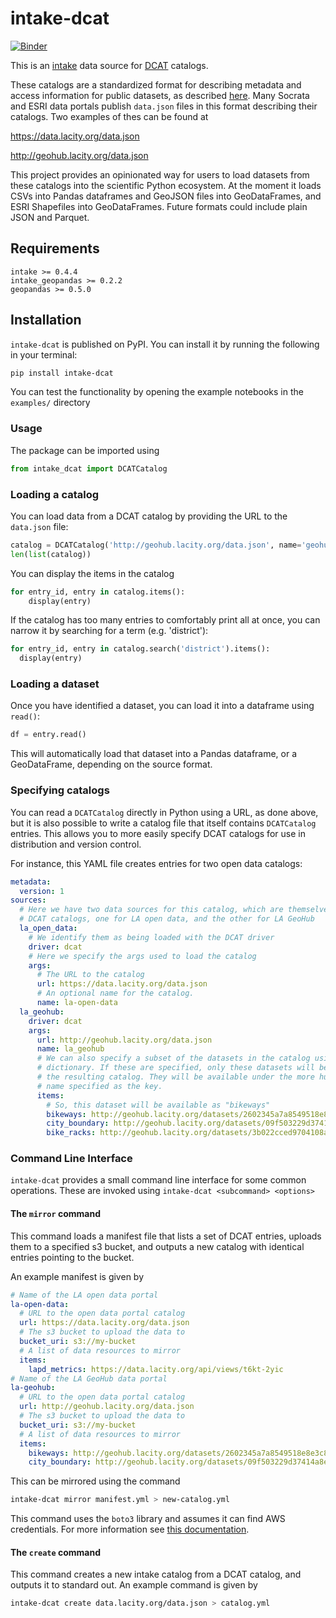 # intake-dcat

[![Binder](https://mybinder.org/badge_logo.svg)](https://mybinder.org/v2/gh/CityOfLosAngeles/intake-dcat/master?urlpath=lab%2Ftree%2Fexamples%2Fdemo.ipynb)

This is an [intake](https://intake.readthedocs.io/en/latest)
data source for [DCAT](https://www.w3.org/TR/vocab-dcat) catalogs.

These catalogs are a standardized format for describing metadata and access information
for public datasets, as described [here](https://project-open-data.cio.gov/v1.1/schema).
Many Socrata and ESRI data portals publish `data.json` files in this format describing their catalogs.
Two examples of thes can be found at

https://data.lacity.org/data.json

http://geohub.lacity.org/data.json

This project provides an opinionated way for users to load datasets from these catalogs into the scientific Python ecosystem.
At the moment it loads CSVs into Pandas dataframes and GeoJSON files into GeoDataFrames, and ESRI Shapefiles into GeoDataFrames.
Future formats could include plain JSON and Parquet.

## Requirements
```
intake >= 0.4.4
intake_geopandas >= 0.2.2
geopandas >= 0.5.0
```
## Installation

`intake-dcat` is published on PyPI.
You can install it by running the following in your terminal:
```bash
pip install intake-dcat
```

You can test the functionality by opening the example notebooks in the `examples/` directory

### Usage

The package can be imported using
```python
from intake_dcat import DCATCatalog
```

### Loading a catalog

You can load data from a DCAT catalog by providing the URL to the `data.json` file:
```python
catalog = DCATCatalog('http://geohub.lacity.org/data.json', name='geohub')
len(list(catalog))
```

You can display the items in the catalog
```python
for entry_id, entry in catalog.items():
    display(entry)
```

If the catalog has too many entries to comfortably print all at once,
you can narrow it by searching for a term (e.g. 'district'):
```python
for entry_id, entry in catalog.search('district').items():
  display(entry)
```

### Loading a dataset
Once you have identified a dataset, you can load it into a dataframe using `read()`:

```python
df = entry.read()
```

This will automatically load that dataset into a Pandas dataframe, or a GeoDataFrame, depending on the source format.

### Specifying catalogs

You can read a `DCATCatalog` directly in Python using a URL, as done above,
but it is also possible to write a catalog file that itself contains `DCATCatalog` entries.
This allows you to more easily specify DCAT catalogs for use in distribution and version control.

For instance, this YAML file creates entries for two open data catalogs:

```yaml
metadata:
  version: 1
sources:
  # Here we have two data sources for this catalog, which are themselves
  # DCAT catalogs, one for LA open data, and the other for LA GeoHub
  la_open_data:
    # We identify them as being loaded with the DCAT driver
    driver: dcat
    # Here we specify the args used to load the catalog
    args:
      # The URL to the catalog
      url: https://data.lacity.org/data.json
      # An optional name for the catalog.
      name: la-open-data
  la_geohub:
    driver: dcat
    args:
      url: http://geohub.lacity.org/data.json
      name: la_geohub
      # We can also specify a subset of the datasets in the catalog using an "items"
      # dictionary. If these are specified, only these datasets will be available in
      # the resulting catalog. They will be available under the more human-readable
      # name specified as the key.
      items:
        # So, this dataset will be available as "bikeways"
        bikeways: http://geohub.lacity.org/datasets/2602345a7a8549518e8e3c873368c1d9_0
        city_boundary: http://geohub.lacity.org/datasets/09f503229d37414a8e67a7b6ceb9ec43_7
        bike_racks: http://geohub.lacity.org/datasets/3b022cced9704108af157d3d5eedb268_2
```

### Command Line Interface

`intake-dcat` provides a small command line interface for some common operations.
These are invoked using `intake-dcat <subcommand> <options>`

#### The `mirror` command

This command loads a manifest file that lists a set of DCAT entries,
uploads them to a specified s3 bucket, and outputs a new catalog with identical entries
pointing to the bucket.

An example manifest is given by
```yml
# Name of the LA open data portal
la-open-data:
  # URL to the open data portal catalog
  url: https://data.lacity.org/data.json
  # The s3 bucket to upload the data to
  bucket_uri: s3://my-bucket
  # A list of data resources to mirror
  items:
    lapd_metrics: https://data.lacity.org/api/views/t6kt-2yic
# Name of the LA GeoHub data portal
la-geohub:
  # URL to the open data portal catalog
  url: http://geohub.lacity.org/data.json
  # The s3 bucket to upload the data to
  bucket_uri: s3://my-bucket
  # A list of data resources to mirror
  items:
    bikeways: http://geohub.lacity.org/datasets/2602345a7a8549518e8e3c873368c1d9_0 
    city_boundary: http://geohub.lacity.org/datasets/09f503229d37414a8e67a7b6ceb9ec43_7
```

This can be mirrored using the command

```bash
intake-dcat mirror manifest.yml > new-catalog.yml
```

This command uses the `boto3` library and assumes it can find AWS credentials.
For more information see [this documentation](https://boto3.amazonaws.com/v1/documentation/api/latest/index.html).

#### The `create` command

This command creates a new intake catalog from a DCAT catalog, and outputs it to standard out.
An example command is given by

```bash
intake-dcat create data.lacity.org/data.json > catalog.yml
```
